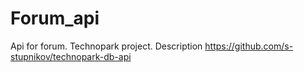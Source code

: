 # Forum_api
Api for forum. Technopark project. 
Description https://github.com/s-stupnikov/technopark-db-api
